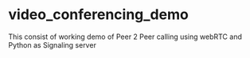 # video_conferencing_demo
This consist of working demo of Peer 2 Peer calling using webRTC and Python as Signaling server
